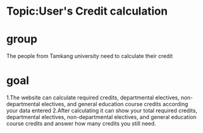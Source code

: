 	
# Topic:User's Credit calculation
# group
The people from Tamkang university need to calculate their credit
# goal
1.The website can calculate required credits, departmental electives, non-departmental electives, and general education course credits  according your data entered
2.After calculating it can show your total required credits, departmental electives, non-departmental electives, and general education course credits and answer how many credits you still need.
